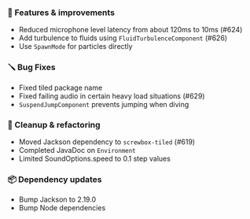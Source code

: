 ### 🚀 Features & improvements

- Reduced microphone level latency from about 120ms to 10ms (#624)
- Add turbulence to fluids using `FluidTurbulenceComponent` (#626)
- Use `SpawnMode` for particles directly

### 🪛 Bug Fixes

- Fixed tiled package name
- Fixed failing audio in certain heavy load situations (#629)
- `SuspendJumpComponent` prevents jumping when diving

### 🧽 Cleanup & refactoring

- Moved Jackson dependency to `screwbox-tiled` (#619)
- Completed JavaDoc on `Environment`
- Limited SoundOptions.speed to 0.1 step values

### 📦 Dependency updates

- Bump Jackson to 2.19.0
- Bump Node dependencies
